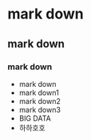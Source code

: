 # mark down

## mark down
### mark down
- mark down
- mark down1
- mark down2
- mark down3
- BIG DATA
- 하하호호
